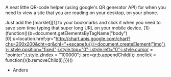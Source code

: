A neat little QR-code helper (using google's QR generator API) for when you need to view a site that you are reading on your desktop, on your phone. 

Just add the [marklet][1] to your bookmarks and click it when you need to save som time typing that super long URL on your mobile device.
[1]:(function(\){b=document.getElementsByTagName("body"\)[0];u=location.href;qr="http://chart.apis.google.com/chart?chs=200x200&cht=qr&chl="+escape(u\);i=document.createElement("img"\);i.style.position="fixed";i.style.top="0";i.style.left="0";i.style.cursor = "pointer";i.style.zIndex = "100000";i.src=qr;b.appendChild(i\);i.onclick = function(\){b.removeChild(i);}}\)(\)

- Anders